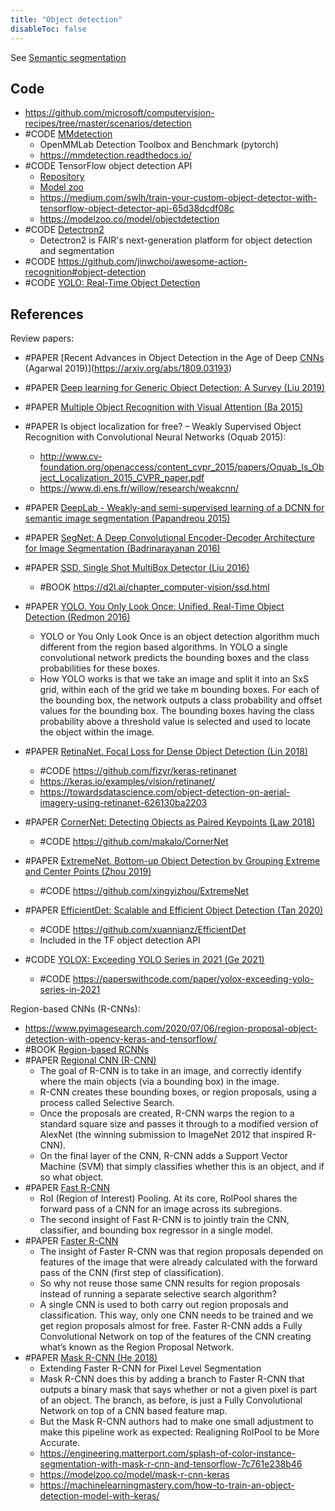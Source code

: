 ```yaml
---
title: "Object detection"
disableToc: false 
---
```


See [Semantic segmentation](AI/Computer%20Vision/Semantic%20segmentation.md)
 
## Code
- https://github.com/microsoft/computervision-recipes/tree/master/scenarios/detection
- #CODE [MMdetection](https://github.com/open-mmlab/mmdetection)
	- OpenMMLab Detection Toolbox and Benchmark (pytorch)
	- https://mmdetection.readthedocs.io/
- #CODE TensorFlow object detection API
	- [Repository](https://github.com/tensorflow/models/tree/master/research/object_detection)
	- [Model zoo](https://github.com/tensorflow/models/blob/master/research/object_detection/g3doc/tf2_detection_zoo.md)
	- https://medium.com/swlh/train-your-custom-object-detector-with-tensorflow-object-detector-api-65d38dcdf08c
	- https://modelzoo.co/model/objectdetection
- #CODE [Detectron2](https://github.com/facebookresearch/detectron2)
	- Detectron2 is FAIR's next-generation platform for object detection and segmentation
- #CODE https://github.com/jinwchoi/awesome-action-recognition#object-detection
- #CODE [YOLO: Real-Time Object Detection](https://pjreddie.com/darknet/yolo/)

## References
Review papers:
- #PAPER [Recent Advances in Object Detection in the Age of Deep [CNNs](AI/Deep%20learning/CNNs.md) (Agarwal 2019)](https://arxiv.org/abs/1809.03193)
- #PAPER [Deep learning for Generic Object Detection: A Survey (Liu 2019)](https://arxiv.org/abs/1809.02165v4)


- #PAPER [Multiple Object Recognition with Visual Attention (Ba 2015)](http://arxiv.org/abs/1412.7755)
- #PAPER Is object localization for free? – Weakly Supervised Object Recognition with Convolutional Neural Networks (Oquab 2015): 
	- http://www.cv-foundation.org/openaccess/content_cvpr_2015/papers/Oquab_Is_Object_Localization_2015_CVPR_paper.pdf
	- https://www.di.ens.fr/willow/research/weakcnn/
- #PAPER [DeepLab - Weakly-and semi-supervised learning of a DCNN for semantic image segmentation (Papandreou 2015)](http://arxiv.org/abs/1502.02734)
- #PAPER [SegNet: A Deep Convolutional Encoder-Decoder Architecture for Image Segmentation (Badrinarayanan 2016)](http://arxiv.org/abs/1511.00561)
- #PAPER [SSD. Single Shot MultiBox Detector (Liu 2016)](https://arxiv.org/abs/1512.02325)
	- #BOOK https://d2l.ai/chapter_computer-vision/ssd.html
- #PAPER [YOLO. You Only Look Once: Unified, Real-Time Object Detection (Redmon 2016)](https://arxiv.org/abs/1506.02640)
	- YOLO or You Only Look Once is an object detection algorithm much different from the region based algorithms. In YOLO a single convolutional network predicts the bounding boxes and the class probabilities for these boxes.
	- How YOLO works is that we take an image and split it into an SxS grid, within each of the grid we take m bounding boxes. For each of the bounding box, the network outputs a class probability and offset values for the bounding box. The bounding boxes having the class probability above a threshold value is selected and used to locate the object within the image.
- #PAPER [RetinaNet. Focal Loss for Dense Object Detection (Lin 2018)](https://arxiv.org/abs/1708.02002)
	- #CODE https://github.com/fizyr/keras-retinanet
	- https://keras.io/examples/vision/retinanet/
	- https://towardsdatascience.com/object-detection-on-aerial-imagery-using-retinanet-626130ba2203
- #PAPER [CornerNet: Detecting Objects as Paired Keypoints (Law 2018)](https://arxiv.org/abs/1808.01244)
	- #CODE https://github.com/makalo/CornerNet
- #PAPER [ExtremeNet. Bottom-up Object Detection by Grouping Extreme and Center Points (Zhou 2019)](https://arxiv.org/abs/1901.08043)
	- #CODE https://github.com/xingyizhou/ExtremeNet
- #PAPER [EfficientDet: Scalable and Efficient Object Detection (Tan 2020)](https://arxiv.org/pdf/1911.09070.pdf)
	- #CODE https://github.com/xuannianz/EfficientDet
	- Included in the TF object detection API
- #CODE [YOLOX: Exceeding YOLO Series in 2021 (Ge 2021)](https://arxiv.org/abs/2107.08430v1)
	- #CODE https://paperswithcode.com/paper/yolox-exceeding-yolo-series-in-2021

Region-based CNNs (R-CNNs):
- https://www.pyimagesearch.com/2020/07/06/region-proposal-object-detection-with-opencv-keras-and-tensorflow/
- #BOOK [Region-based RCNNs](https://d2l.ai/chapter_computer-vision/rcnn.html)
- #PAPER [Regional CNN (R-CNN)](https://arxiv.org/abs/1311.2524)
	- The goal of R-CNN is to take in an image, and correctly identify where the main objects (via a bounding box) in the image.
	- R-CNN creates these bounding boxes, or region proposals, using a process called Selective Search. 
	- Once the proposals are created, R-CNN warps the region to a standard square size and passes it through to a modified version of AlexNet (the winning submission to ImageNet 2012 that inspired R-CNN).
	- On the final layer of the CNN, R-CNN adds a Support Vector Machine (SVM) that simply classifies whether this is an object, and if so what object. 
- #PAPER [Fast R-CNN](https://arxiv.org/abs/1504.08083)
	- RoI (Region of Interest) Pooling. At its core, RoIPool shares the forward pass of a CNN for an image across its subregions. 
	- The second insight of Fast R-CNN is to jointly train the CNN, classifier, and bounding box regressor in a single model. 
- #PAPER [Faster R-CNN](https://arxiv.org/abs/1506.01497)
	- The insight of Faster R-CNN was that region proposals depended on features of the image that were already calculated with the forward pass of the CNN (first step of classification).
	- So why not reuse those same CNN results for region proposals instead of running a separate selective search algorithm?
	- A single CNN is used to both carry out region proposals and classification. This way, only one CNN needs to be trained and we get region proposals almost for free. Faster R-CNN adds a Fully Convolutional Network on top of the features of the CNN creating what’s known as the Region Proposal Network.
- #PAPER [Mask R-CNN (He 2018)](https://arxiv.org/abs/1703.06870)
	- Extending Faster R-CNN for Pixel Level Segmentation
	- Mask R-CNN does this by adding a branch to Faster R-CNN that outputs a binary mask that says whether or not a given pixel is part of an object. The branch, as before, is just a Fully Convolutional Network on top of a CNN based feature map. 
	- But the Mask R-CNN authors had to make one small adjustment to make this pipeline work as expected: Realigning RoIPool to be More Accurate.
	- https://engineering.matterport.com/splash-of-color-instance-segmentation-with-mask-r-cnn-and-tensorflow-7c761e238b46
	- https://modelzoo.co/model/mask-r-cnn-keras
	- https://machinelearningmastery.com/how-to-train-an-object-detection-model-with-keras/